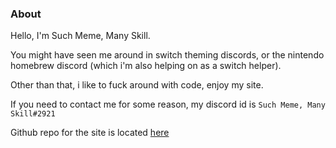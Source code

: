 ### About

Hello, I'm Such Meme, Many Skill.

You might have seen me around in switch theming discords, or the nintendo homebrew discord (which i'm also helping on as a switch helper).

Other than that, i like to fuck around with code, enjoy my site.

If you need to contact me for some reason, my discord id is `Such Meme, Many Skill#2921`

Github repo for the site is located [here](https://github.com/suchmememanyskill/suchmememanyskill.github.io)